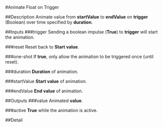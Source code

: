 #Animate Float on Trigger

##Description
Animate value from **startValue** to **endValue** on **trigger** (Boolean) over time specified by **duration**.

##Inputs
###trigger
Sending a boolean impulse (**True**) to **trigger** will start the animation.

###reset
Reset back to **Start value**.

###one-shot
If **true**, only allow the animation to be triggered once (until reset).

###duration
**Duration** of animation.

###startValue
**Start value** of animation.

###endValue
**End value** of animation.

##Outputs
###value
Animated **value**.

###active
**True** while the animation is active.

##Detail

